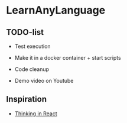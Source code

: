 # LearnAnyLanguage

## TODO-list
- Test execution
- Make it in a docker container + start scripts

- Code cleanup 
- Demo video on Youtube

## Inspiration
- [Thinking in React](https://reactjs.org/docs/thinking-in-react.html)

